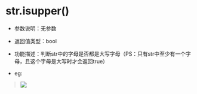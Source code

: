 # str.isupper()

- 参数说明：无参数

- 返回值类型：bool

- 功能描述：判断str中的字母是否都是大写字母（PS：只有str中至少有一个字母，且这个字母是大写时才会返回true）

- eg:

>![](http://ww3.sinaimg.cn/mw690/70cc3cccgw1erj0rhdns8j20g206pt8v.jpg)